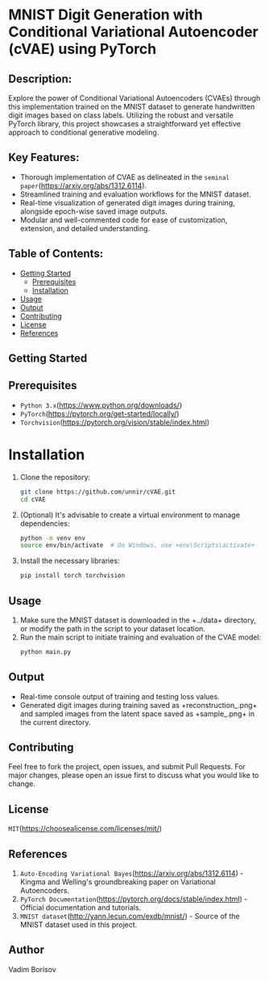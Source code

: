 # MNIST Digit Generation with Conditional Variational Autoencoder (cVAE) using PyTorch

## Description:
Explore the power of Conditional Variational Autoencoders (CVAEs) through this implementation trained on the MNIST dataset to generate handwritten digit images based on class labels. Utilizing the robust and versatile PyTorch library, this project showcases a straightforward yet effective approach to conditional generative modeling.

## Key Features:

- Thorough implementation of CVAE as delineated in the `seminal paper`(https://arxiv.org/abs/1312.6114).
- Streamlined training and evaluation workflows for the MNIST dataset.
- Real-time visualization of generated digit images during training, alongside epoch-wise saved image outputs.
- Modular and well-commented code for ease of customization, extension, and detailed understanding.

## Table of Contents:

* [Getting Started](#getting-started)
  * [Prerequisites](#prerequisites)
  * [Installation](#installation)
* [Usage](#usage)
* [Output](#output)
* [Contributing](#contributing)
* [License](#license)
* [References](#references)

## Getting Started

## Prerequisites

- `Python 3.x`(https://www.python.org/downloads/)
- `PyTorch`(https://pytorch.org/get-started/locally/)
- `Torchvision`(https://pytorch.org/vision/stable/index.html)

# Installation

1. Clone the repository:
   ```bash
   git clone https://github.com/unnir/cVAE.git
   cd cVAE
   ```

2. (Optional) It's advisable to create a virtual environment to manage dependencies:
   ```bash
   python -m venv env
   source env/bin/activate  # On Windows, use +env\Scripts\activate+
   ```

3. Install the necessary libraries:
   ```bash
   pip install torch torchvision
   ```

## Usage

1. Make sure the MNIST dataset is downloaded in the +../data+ directory, or modify the path in the script to your dataset location.
2. Run the main script to initiate training and evaluation of the CVAE model:
   ```bash
   python main.py
   ```

## Output

- Real-time console output of training and testing loss values.
- Generated digit images during training saved as +reconstruction_<epoch>.png+ and sampled images from the latent space saved as +sample_<epoch>.png+ in the current directory.

## Contributing

Feel free to fork the project, open issues, and submit Pull Requests. For major changes, please open an issue first to discuss what you would like to change.

## License

```MIT```(https://choosealicense.com/licenses/mit/)

## References

1. `Auto-Encoding Variational Bayes`(https://arxiv.org/abs/1312.6114) - Kingma and Welling's groundbreaking paper on Variational Autoencoders.
2. `PyTorch Documentation`(https://pytorch.org/docs/stable/index.html) - Official documentation and tutorials.
3. `MNIST dataset`(http://yann.lecun.com/exdb/mnist/) - Source of the MNIST dataset used in this project.

## Author 
Vadim Borisov
